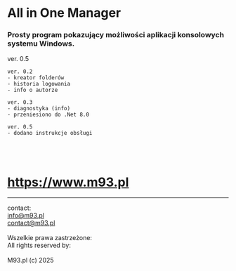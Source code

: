 # All in One Manager

### Prosty program pokazujący możliwości aplikacji konsolowych systemu Windows.

ver. 0.5

~~~~~~~~~~~~~~~~~~~~~~
ver. 0.2
- kreator folderów
- historia logowania
- info o autorze

ver. 0.3
- diagnostyka (info)
- przeniesiono do .Net 8.0

ver. 0.5
- dodano instrukcje obsługi
~~~~~~~~~~~~~~~~~~~~~~

<br><br>
# https://www.m93.pl

----------------------
contact:<br>
info@m93.pl<br>
contact@m93.pl<br><br>
Wszelkie prawa zastrzeżone:<br>
All rights reserved by:<br><br>
M93.pl (c) 2025